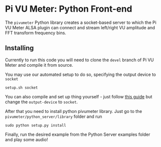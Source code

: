 # Pi VU Meter: Python Front-end

The `pivumeter` Python library creates a socket-based server to which the Pi VU Meter ALSA plugin can
connect and stream left/right VU amplitude and FFT transform frequency bins.

## Installing

Currently to run this code you will need to clone the `devel` branch of Pi VU Meter and compile it from source.

You may use our automated setup to do so, specifying the output device to `socket`
```
setup.sh socket
```
You can also compile and set up thing yourself - just follow [this guide](../README.md#installing) but change the `output-device` to `socket`.

After that you need to install python pivumeter library.
Just go to the `pivumeter/python_server/library` folder and run
```
sudo python setup.py install
```

Finally, run the desired example from the Python Server examples folder and play some audio!
